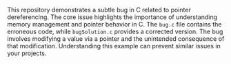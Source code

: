 This repository demonstrates a subtle bug in C related to pointer dereferencing.  The core issue highlights the importance of understanding memory management and pointer behavior in C. The `bug.c` file contains the erroneous code, while `bugSolution.c` provides a corrected version.  The bug involves modifying a value via a pointer and the unintended consequence of that modification.  Understanding this example can prevent similar issues in your projects.